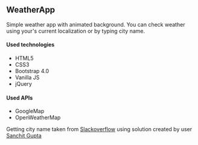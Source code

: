 <h2>WeatherApp</h2>

<p>Simple weather app with animated background. You can check weather using your's current localization or by typing city name.</p>

<h4>Used technologies</h4>
<ul>
  <li>HTML5</li>
  <li>CSS3</li>
  <li>Bootstrap 4.0</li>
  <li>Vanilla JS</li>
  <li>jQuery</li>
</ul>

<h4>Used APIs</h4>
<ul>
  <li>GoogleMap</li>
  <li>OpenWeatherMap </li>
</ul>

<p>Getting city name taken from <a href="https://stackoverflow.com/questions/6548504/how-can-i-get-city-name-from-a-latitude-and-longitude-point">Slackoverflow</a> using solution created by user <a href="https://stackoverflow.com/users/3894567/sanchit-gupta">Sanchit Gupta</a></p>
